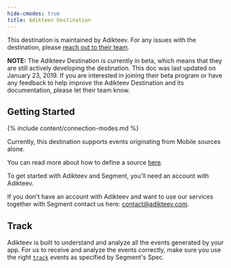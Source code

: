 ```yaml
---
hide-cmodes: true
title: Adikteev Destination
---
```


This destination is maintained by Adikteev. For any issues with the destination, please [reach out to their team](mailto:contact@adikteev.com).

**NOTE:** The Adikteev Destination is currently in beta, which means that they are still actively developing the destination. This doc was last updated on January 23, 2019. If you are interested in joining their beta program or have any feedback to help improve the Adikteev Destination and its documentation, please let their team know.

## Getting Started

{% include content/connection-modes.md %}

Currently, this destination supports events originating from Mobile sources alone.

You can read more about how to define a source [here](https://segment.com/docs/guides/getting-started/what-is-a-source/).

To get started with Adikteev and Segment, you'll need an account with Adikteev.

If you don't have an account with Adikteev and want to use our services together with Segment contact us here: [contact@adikteev.com](mailto:contact@adikteev.com).

## Track

Adikteev is built to understand and analyze all the events generated by your app. For us to receive and analyze the events correctly, make sure you use the right <code>[track](https://segment.com/docs/connections/spec/track/)</code> events as specified by Segment's Spec.
